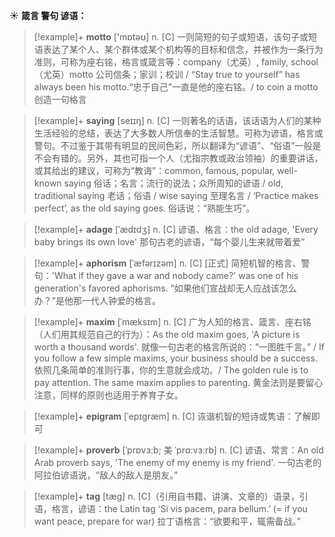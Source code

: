 ☀ <span class="category">**箴言 警句 谚语：**</span>
>[!example]+ <span class="vocabulary">**motto**</span> ['mɒtəʊ] 
> <span class="definition">n. [C] 一则简短的句子或短语，该句子或短语表达了某个人、某个群体或某个机构等的目标和信念，并被作为一条行为准则，可称为座右铭，格言或箴言等：</span>company（尤英）, family, school（尤英）motto 公司信条；家训；校训 / “Stay true to yourself” has always been his motto.“忠于自己”一直是他的座右铭。/ to coin a motto 创造一句格言

>[!example]+ <span class="vocabulary">**saying**</span> [seɪɪŋ] 
> <span class="definition">n. [C] 一则著名的话语，该话语为人们的某种生活经验的总结，表达了大多数人所信奉的生活智慧。可称为谚语，格言或警句。不过鉴于其带有明显的民间色彩，所以翻译为“谚语”、“俗语”一般是不会有错的。另外，其也可指一个人（尤指宗教或政治领袖）的重要讲话，或其给出的建议，可称为“教诲”：</span>common, famous, popular, well-known saying 俗话；名言；流行的说法；众所周知的谚语 / old, traditional saying 老话；俗语 / wise saying 至理名言 / ‘Practice makes perfect’, as the old saying goes. 俗话说：“熟能生巧”。
           
>[!example]+ <span class="vocabulary">**adage**</span> [ˈædɪdʒ]
> <span class="definition">n. [C] 谚语、格言：</span>the old adage, 'Every baby brings its own love' 那句古老的谚语，“每个婴儿生来就带着爱”

>[!example]+ <span class="vocabulary">**aphorism**</span> [ˈæfərɪzəm]
> <span class="definition">n. [C] [正式] 简短机智的格言、警句：</span>'What if they gave a war and nobody came?' was one of his generation's favored aphorisms. “如果他们宣战却无人应战该怎么办？”是他那一代人钟爱的格言。

>[!example]+ <span class="vocabulary">**maxim**</span> [ˈmæksɪm]
> <span class="definition">n. [C] 广为人知的格言、箴言、座右铭（人们用其规范自己的行为）：</span>As the old maxim goes, 'A picture is worth a thousand words'. 就像一句古老的格言所说的：“一图胜千言。” / If you follow a few simple maxims, your business should be a success. 依照几条简单的准则行事，你的生意就会成功。/ The golden rule is to pay attention. The same maxim applies to parenting. 黄金法则是要留心注意，同样的原则也适用于养育子女。

>[!example]+ <span class="vocabulary">**epigram**</span> [ˈepɪgræm]
> <span class="definition">n. [C] 诙谐机智的短诗或隽语：</span>了解即可

>[!example]+ <span class="vocabulary">**proverb**</span> [ˈprɒvɜ:b; 美 ˈprɑ:vɜ:rb]
> <span class="definition">n. [C] 谚语、常言：</span>An old Arab proverb says, 'The enemy of my enemy is my friend'. 一句古老的阿拉伯谚语说，“敌人的敌人是朋友。”
           
>[!example]+ <span class="vocabulary">**tag**</span> [tæg]
> <span class="definition">n. [C]（引用自书籍、讲演、文章的）语录，引语，格言，谚语：</span>the Latin tag ‘Si vis pacem, para bellum.’ (= if you want peace, prepare for war) 拉丁语格言：“欲要和平，辄需备战。”
 
